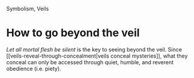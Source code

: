 Symbolism, Veils

# How to go beyond the veil

*Let all mortal flesh be silent* is the key to seeing beyond the veil. Since [[veils-reveal-through-concealment|veils conceal mysteries]], what they conceal can only be accessed through quiet, humble, and reverent obedience (i.e. piety).
